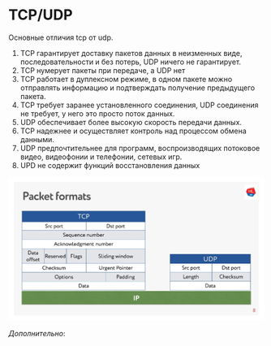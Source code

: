 # TCP/UDP

Основные отличия tcp от udp.

1. TCP гарантирует доставку пакетов данных в неизменных виде, последовательности и без потерь, UDP ничего не гарантирует.
2. TCP нумерует пакеты при передаче, а UDP нет
3. TCP работает в дуплексном режиме, в одном пакете можно отправлять информацию и подтверждать получение предыдущего пакета.
4. TCP требует заранее установленного соединения, UDP соединения не требует, у него это просто поток данных.
5. UDP обеспечивает более высокую скорость передачи данных.
6. TCP надежнее и осуществляет контроль над процессом обмена данными.
7. UDP предпочтительнее для программ, воспроизводящих потоковое видео, видеофонии и телефонии, сетевых игр.
8. UPD не содержит функций восстановления данных

![img](..\media\network\tcp_udp_format.jpeg)



*Дополнительно*:

